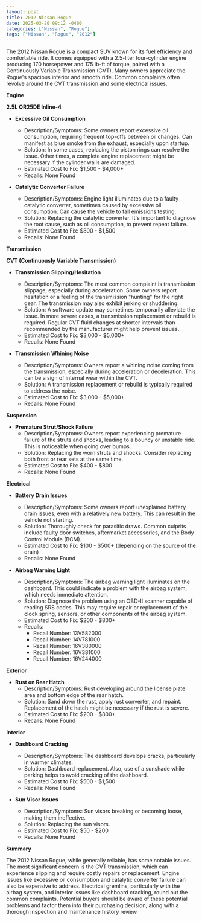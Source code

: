 ```yaml
---
layout: post
title: 2012 Nissan Rogue
date: 2025-03-20 09:12 -0400
categories: ["Nissan", "Rogue"]
tags: ["Nissan", "Rogue", "2012"]
---
```

The 2012 Nissan Rogue is a compact SUV known for its fuel efficiency and comfortable ride. It comes equipped with a 2.5-liter four-cylinder engine producing 170 horsepower and 175 lb-ft of torque, paired with a Continuously Variable Transmission (CVT). Many owners appreciate the Rogue's spacious interior and smooth ride. Common complaints often revolve around the CVT transmission and some electrical issues.

**Engine**

**2.5L QR25DE Inline-4**

*   **Excessive Oil Consumption**
    *   Description/Symptoms: Some owners report excessive oil consumption, requiring frequent top-offs between oil changes. Can manifest as blue smoke from the exhaust, especially upon startup.
    *   Solution: In some cases, replacing the piston rings can resolve the issue. Other times, a complete engine replacement might be necessary if the cylinder walls are damaged.
    *   Estimated Cost to Fix: $1,500 - $4,000+
    *   Recalls: None Found

*   **Catalytic Converter Failure**
    *   Description/Symptoms: Engine light illuminates due to a faulty catalytic converter, sometimes caused by excessive oil consumption. Can cause the vehicle to fail emissions testing.
    *   Solution: Replacing the catalytic converter. It's important to diagnose the root cause, such as oil consumption, to prevent repeat failure.
    *   Estimated Cost to Fix: $800 - $1,500
    *   Recalls: None Found

**Transmission**

**CVT (Continuously Variable Transmission)**

*   **Transmission Slipping/Hesitation**
    *   Description/Symptoms: The most common complaint is transmission slippage, especially during acceleration. Some owners report hesitation or a feeling of the transmission "hunting" for the right gear. The transmission may also exhibit jerking or shuddering.
    *   Solution: A software update may sometimes temporarily alleviate the issue. In more severe cases, a transmission replacement or rebuild is required. Regular CVT fluid changes at shorter intervals than recommended by the manufacturer might help prevent issues.
    *   Estimated Cost to Fix: $3,000 - $5,000+
    *   Recalls: None Found

*   **Transmission Whining Noise**
    *   Description/Symptoms: Owners report a whining noise coming from the transmission, especially during acceleration or deceleration. This can be a sign of internal wear within the CVT.
    *   Solution: A transmission replacement or rebuild is typically required to address the noise.
    *   Estimated Cost to Fix: $3,000 - $5,000+
    *   Recalls: None Found

**Suspension**

*   **Premature Strut/Shock Failure**
    *   Description/Symptoms: Owners report experiencing premature failure of the struts and shocks, leading to a bouncy or unstable ride. This is noticeable when going over bumps.
    *   Solution: Replacing the worn struts and shocks. Consider replacing both front or rear sets at the same time.
    *   Estimated Cost to Fix: $400 - $800
    *   Recalls: None Found

**Electrical**

*   **Battery Drain Issues**
    *   Description/Symptoms: Some owners report unexplained battery drain issues, even with a relatively new battery. This can result in the vehicle not starting.
    *   Solution: Thoroughly check for parasitic draws. Common culprits include faulty door switches, aftermarket accessories, and the Body Control Module (BCM).
    *   Estimated Cost to Fix: $100 - $500+ (depending on the source of the drain)
    *   Recalls: None Found

*   **Airbag Warning Light**
    *   Description/Symptoms: The airbag warning light illuminates on the dashboard. This could indicate a problem with the airbag system, which needs immediate attention.
    *   Solution: Diagnose the problem using an OBD-II scanner capable of reading SRS codes. This may require repair or replacement of the clock spring, sensors, or other components of the airbag system.
    *   Estimated Cost to Fix: $200 - $800+
    *   Recalls:
        *   Recall Number: 13V582000
        *   Recall Number: 14V781000
        *   Recall Number: 16V380000
        *   Recall Number: 16V381000
        *   Recall Number: 16V244000

**Exterior**

*   **Rust on Rear Hatch**
    *   Description/Symptoms: Rust developing around the license plate area and bottom edge of the rear hatch.
    *   Solution: Sand down the rust, apply rust converter, and repaint. Replacement of the hatch might be necessary if the rust is severe.
    *   Estimated Cost to Fix: $200 - $800+
    *   Recalls: None Found

**Interior**

*   **Dashboard Cracking**
    *   Description/Symptoms: The dashboard develops cracks, particularly in warmer climates.
    *   Solution: Dashboard replacement. Also, use of a sunshade while parking helps to avoid cracking of the dashboard.
    *   Estimated Cost to Fix: $500 - $1,500
    *   Recalls: None Found

*   **Sun Visor Issues**
    *   Description/Symptoms: Sun visors breaking or becoming loose, making them ineffective.
    *   Solution: Replacing the sun visors.
    *   Estimated Cost to Fix: $50 - $200
    *   Recalls: None Found

**Summary**

The 2012 Nissan Rogue, while generally reliable, has some notable issues. The most significant concern is the CVT transmission, which can experience slipping and require costly repairs or replacement. Engine issues like excessive oil consumption and catalytic converter failure can also be expensive to address. Electrical gremlins, particularly with the airbag system, and interior issues like dashboard cracking, round out the common complaints. Potential buyers should be aware of these potential problems and factor them into their purchasing decision, along with a thorough inspection and maintenance history review.

